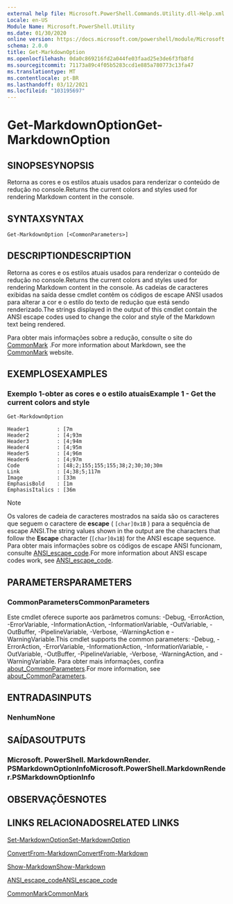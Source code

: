 ```yaml
---
external help file: Microsoft.PowerShell.Commands.Utility.dll-Help.xml
Locale: en-US
Module Name: Microsoft.PowerShell.Utility
ms.date: 01/30/2020
online version: https://docs.microsoft.com/powershell/module/Microsoft.PowerShell.Utility/Get-MarkdownOption?view=powershell-7.2&WT.mc_id=ps-gethelp
schema: 2.0.0
title: Get-MarkdownOption
ms.openlocfilehash: 0da0c869216fd2a044fe03faad25e3de6f3fb8fd
ms.sourcegitcommit: 71173a89c4f05b5283ccd1e885a780773c13fa47
ms.translationtype: MT
ms.contentlocale: pt-BR
ms.lasthandoff: 03/12/2021
ms.locfileid: "103195697"
---
```

# <span data-ttu-id="a4a38-102">Get-MarkdownOption</span><span class="sxs-lookup"><span data-stu-id="a4a38-102">Get-MarkdownOption</span></span>

## <span data-ttu-id="a4a38-103">SINOPSE</span><span class="sxs-lookup"><span data-stu-id="a4a38-103">SYNOPSIS</span></span>
<span data-ttu-id="a4a38-104">Retorna as cores e os estilos atuais usados para renderizar o conteúdo de redução no console.</span><span class="sxs-lookup"><span data-stu-id="a4a38-104">Returns the current colors and styles used for rendering Markdown content in the console.</span></span>

## <span data-ttu-id="a4a38-105">SYNTAX</span><span class="sxs-lookup"><span data-stu-id="a4a38-105">SYNTAX</span></span>

```
Get-MarkdownOption [<CommonParameters>]
```

## <span data-ttu-id="a4a38-106">DESCRIPTION</span><span class="sxs-lookup"><span data-stu-id="a4a38-106">DESCRIPTION</span></span>

<span data-ttu-id="a4a38-107">Retorna as cores e os estilos atuais usados para renderizar o conteúdo de redução no console.</span><span class="sxs-lookup"><span data-stu-id="a4a38-107">Returns the current colors and styles used for rendering Markdown content in the console.</span></span> <span data-ttu-id="a4a38-108">As cadeias de caracteres exibidas na saída desse cmdlet contêm os códigos de escape ANSI usados para alterar a cor e o estilo do texto de redução que está sendo renderizado.</span><span class="sxs-lookup"><span data-stu-id="a4a38-108">The strings displayed in the output of this cmdlet contain the ANSI escape codes used to change the color and style of the Markdown text being rendered.</span></span>

<span data-ttu-id="a4a38-109">Para obter mais informações sobre a redução, consulte o site do [CommonMark](https://commonmark.org/) .</span><span class="sxs-lookup"><span data-stu-id="a4a38-109">For more information about Markdown, see the [CommonMark](https://commonmark.org/) website.</span></span>

## <span data-ttu-id="a4a38-110">EXEMPLOS</span><span class="sxs-lookup"><span data-stu-id="a4a38-110">EXAMPLES</span></span>

### <span data-ttu-id="a4a38-111">Exemplo 1-obter as cores e o estilo atuais</span><span class="sxs-lookup"><span data-stu-id="a4a38-111">Example 1 - Get the current colors and style</span></span>

```powershell
Get-MarkdownOption
```

```Output
Header1         : [7m
Header2         : [4;93m
Header3         : [4;94m
Header4         : [4;95m
Header5         : [4;96m
Header6         : [4;97m
Code            : [48;2;155;155;155;38;2;30;30;30m
Link            : [4;38;5;117m
Image           : [33m
EmphasisBold    : [1m
EmphasisItalics : [36m
```

> [!NOTE]
> <span data-ttu-id="a4a38-112">Os valores de cadeia de caracteres mostrados na saída são os caracteres que seguem o caractere de **escape** ( `[char]0x1B` ) para a sequência de escape ANSI.</span><span class="sxs-lookup"><span data-stu-id="a4a38-112">The string values shown in the output are the characters that follow the **Escape** character (`[char]0x1B`) for the ANSI escape sequence.</span></span> <span data-ttu-id="a4a38-113">Para obter mais informações sobre os códigos de escape ANSI funcionam, consulte [ANSI_escape_code](https://en.wikipedia.org/wiki/ANSI_escape_code).</span><span class="sxs-lookup"><span data-stu-id="a4a38-113">For more information about ANSI escape codes work, see [ANSI_escape_code](https://en.wikipedia.org/wiki/ANSI_escape_code).</span></span>

## <span data-ttu-id="a4a38-114">PARAMETERS</span><span class="sxs-lookup"><span data-stu-id="a4a38-114">PARAMETERS</span></span>

### <span data-ttu-id="a4a38-115">CommonParameters</span><span class="sxs-lookup"><span data-stu-id="a4a38-115">CommonParameters</span></span>

<span data-ttu-id="a4a38-116">Este cmdlet oferece suporte aos parâmetros comuns: -Debug, -ErrorAction, -ErrorVariable, -InformationAction, -InformationVariable, -OutVariable, -OutBuffer, -PipelineVariable, -Verbose, -WarningAction e -WarningVariable.</span><span class="sxs-lookup"><span data-stu-id="a4a38-116">This cmdlet supports the common parameters: -Debug, -ErrorAction, -ErrorVariable, -InformationAction, -InformationVariable, -OutVariable, -OutBuffer, -PipelineVariable, -Verbose, -WarningAction, and -WarningVariable.</span></span> <span data-ttu-id="a4a38-117">Para obter mais informações, confira [about_CommonParameters](https://go.microsoft.com/fwlink/?LinkID=113216).</span><span class="sxs-lookup"><span data-stu-id="a4a38-117">For more information, see [about_CommonParameters](https://go.microsoft.com/fwlink/?LinkID=113216).</span></span>

## <span data-ttu-id="a4a38-118">ENTRADAS</span><span class="sxs-lookup"><span data-stu-id="a4a38-118">INPUTS</span></span>

### <span data-ttu-id="a4a38-119">Nenhum</span><span class="sxs-lookup"><span data-stu-id="a4a38-119">None</span></span>

## <span data-ttu-id="a4a38-120">SAÍDAS</span><span class="sxs-lookup"><span data-stu-id="a4a38-120">OUTPUTS</span></span>

### <span data-ttu-id="a4a38-121">Microsoft. PowerShell. MarkdownRender. PSMarkdownOptionInfo</span><span class="sxs-lookup"><span data-stu-id="a4a38-121">Microsoft.PowerShell.MarkdownRender.PSMarkdownOptionInfo</span></span>

## <span data-ttu-id="a4a38-122">OBSERVAÇÕES</span><span class="sxs-lookup"><span data-stu-id="a4a38-122">NOTES</span></span>

## <span data-ttu-id="a4a38-123">LINKS RELACIONADOS</span><span class="sxs-lookup"><span data-stu-id="a4a38-123">RELATED LINKS</span></span>

[<span data-ttu-id="a4a38-124">Set-MarkdownOption</span><span class="sxs-lookup"><span data-stu-id="a4a38-124">Set-MarkdownOption</span></span>](Set-MarkdownOption.md)

[<span data-ttu-id="a4a38-125">ConvertFrom-Markdown</span><span class="sxs-lookup"><span data-stu-id="a4a38-125">ConvertFrom-Markdown</span></span>](ConvertFrom-Markdown.md)

[<span data-ttu-id="a4a38-126">Show-Markdown</span><span class="sxs-lookup"><span data-stu-id="a4a38-126">Show-Markdown</span></span>](Show-Markdown.md)

[<span data-ttu-id="a4a38-127">ANSI_escape_code</span><span class="sxs-lookup"><span data-stu-id="a4a38-127">ANSI_escape_code</span></span>](https://en.wikipedia.org/wiki/ANSI_escape_code)

[<span data-ttu-id="a4a38-128">CommonMark</span><span class="sxs-lookup"><span data-stu-id="a4a38-128">CommonMark</span></span>](https://commonmark.org/)

